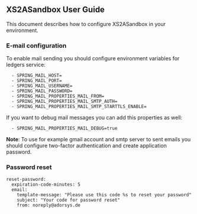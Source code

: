 ## XS2ASandbox User Guide

This document describes how to configure XS2ASandbox in your environment.

### E-mail configuration

To enable mail sending you should configure environment variables for ledgers service:

```
  - SPRING_MAIL_HOST=
  - SPRING_MAIL_PORT=
  - SPRING_MAIL_USERNAME=
  - SPRING_MAIL_PASSWORD=
  - SPRING_MAIL_PROPERTIES_MAIL_FROM=
  - SPRING_MAIL_PROPERTIES_MAIL_SMTP_AUTH=
  - SPRING_MAIL_PROPERTIES_MAIL_SMTP_STARTTLS_ENABLE=
 ```

If you want to debug mail messages you can add this properties as well:
 
```
  - SPRING_MAIL_PROPERTIES_MAIL_DEBUG=true
```

**Note**: To use for example gmail account and smtp server to sent emails you should configure two-factor authentication and create application password.

### Password reset

```
reset-password:
  expiration-code-minutes: 5
  email:
    template-message: "Please use this code %s to reset your password"
    subject: "Your code for password reset"
    from: noreply@adorsys.de
```
